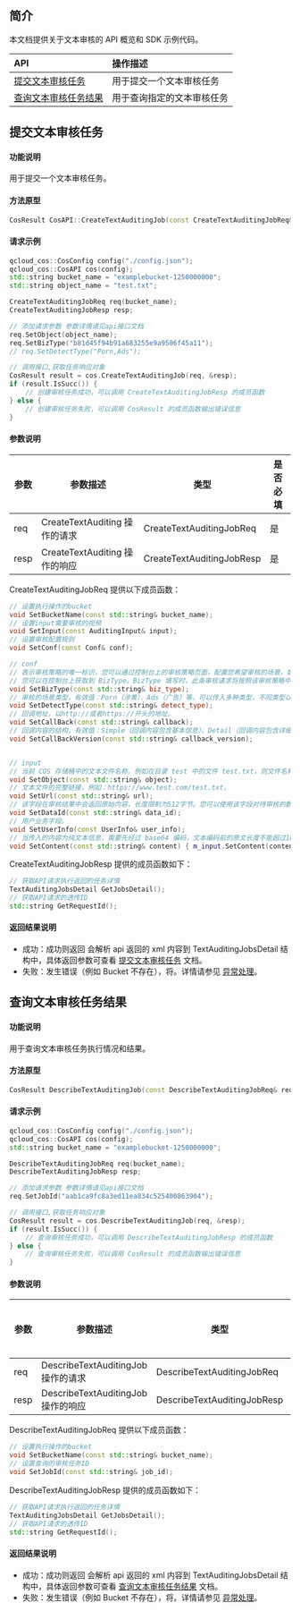 ## 简介

本文档提供关于文本审核的 API 概览和 SDK 示例代码。

| API                                                          | 操作描述                   |
| :----------------------------------------------------------- | :------------------------- |
|  [提交文本审核任务](https://cloud.tencent.com/document/product/460/56285)   | 用于提交一个文本审核任务   |
|  [查询文本审核任务结果](https://cloud.tencent.com/document/product/460/56284) | 用于查询指定的文本审核任务 |


## 提交文本审核任务

#### 功能说明

用于提交一个文本审核任务。

#### 方法原型

```cpp
CosResult CosAPI::CreateTextAuditingJob(const CreateTextAuditingJobReq& req, CreateTextAuditingJobResp* resp);
```

#### 请求示例

```cpp
qcloud_cos::CosConfig config("./config.json");
qcloud_cos::CosAPI cos(config);
std::string bucket_name = "examplebucket-1250000000";
std::string object_name = "test.txt";

CreateTextAuditingJobReq req(bucket_name);
CreateTextAuditingJobResp resp;

// 添加请求参数 参数详情请见api接口文档
req.SetObject(object_name);
req.SetBizType("b81d45f94b91a683255e9a9506f45a11");
// req.SetDetectType("Porn,Ads");

// 调用接口,获取任务响应对象
CosResult result = cos.CreateTextAuditingJob(req, &resp);
if (result.IsSucc()) {
	// 创建审核任务成功，可以调用 CreateTextAuditingJobResp 的成员函数
} else {
	// 创建审核任务失败，可以调用 CosResult 的成员函数输出错误信息
}
```


#### 参数说明

| 参数 | 参数描述           | 类型              | 是否必填 |
| ---- | ------------------ | ----------------- | -------- |
| req  | CreateTextAuditing 操作的请求 | CreateTextAuditingJobReq | 是       |
| resp | CreateTextAuditing 操作的响应 | CreateTextAuditingJobResp | 是       |

CreateTextAuditingJobReq 提供以下成员函数：

```cpp
// 设置执行操作的bucket
void SetBucketName(const std::string& bucket_name);
// 设置input需要审核的视频
void SetInput(const AuditingInput& input);
// 设置审核配置规则
void SetConf(const Conf& conf);

// conf
// 表示审核策略的唯一标识，您可以通过控制台上的审核策略页面，配置您希望审核的场景，如涉黄、广告、违法违规等，配置指引： 设置公共审核策略。
// 您可以在控制台上获取到 BizType。BizType 填写时，此条审核请求将按照该审核策略中配置的场景进行审核。
void SetBizType(const std::string& biz_type);
// 审核的场景类型，有效值：Porn（涉黄）、Ads（广告）等，可以传入多种类型，不同类型以逗号分隔，例如：Porn,Ads。如您有更多场景的审核需要，请使用 BizType 参数。
void SetDetectType(const std::string& detect_type);
// 回调地址，以http://或者https://开头的地址。
void SetCallBack(const std::string& callback);
// 回调内容的结构，有效值：Simple（回调内容包含基本信息）、Detail（回调内容包含详细信息）。默认为 Simple。
void SetCallBackVersion(const std::string& callback_version);


// input
// 当前 COS 存储桶中的文本文件名称，例如在目录 test 中的文件 test.txt，则文件名称为 test/test.txt，文本文件仅支持 UTF8 编码和 GBK 编码的内容，且文件大小不得超过1MB。
void SetObject(const std::string& object);
// 文本文件的完整链接，例如：https://www.test.com/test.txt。
void SetUrl(const std::string& url);
// 该字段在审核结果中会返回原始内容，长度限制为512字节。您可以使用该字段对待审核的数据进行唯一业务标识。
void SetDataId(const std::string& data_id);
// 用户业务字段。
void SetUserInfo(const UserInfo& user_info);
// 当传入的内容为纯文本信息，需要先经过 base64 编码，文本编码前的原文长度不能超过10000个 UTF8 编码字符。若超出长度限制，接口将会报错。
void SetContent(const std::string& content) { m_input.SetContent(content); }

```

CreateTextAuditingJobResp 提供的成员函数如下：

```cpp
// 获取API请求执行返回的任务详情
TextAuditingJobsDetail GetJobsDetail();
// 获取API请求的透传ID
std::string GetRequestId();

```

#### 返回结果说明

- 成功：成功则返回 会解析 api 返回的 xml 内容到 TextAuditingJobsDetail 结构中，具体返回参数可查看 [提交文本审核任务](https://cloud.tencent.com/document/product/460/56285) 文档。
- 失败：发生错误（例如 Bucket 不存在），将。详情请参见 [异常处理](https://cloud.tencent.com/document/product/436/35164)。


## 查询文本审核任务结果

#### 功能说明

用于查询文本审核任务执行情况和结果。

#### 方法原型

```cpp
CosResult DescribeTextAuditingJob(const DescribeTextAuditingJobReq& req, DescribeTextAuditingJobResp* resp);
```

#### 请求示例

```cpp
qcloud_cos::CosConfig config("./config.json");
qcloud_cos::CosAPI cos(config);
std::string bucket_name = "examplebucket-1250000000";

DescribeTextAuditingJobReq req(bucket_name);
DescribeTextAuditingJobResp resp;

// 添加请求参数 参数详情请见api接口文档
req.SetJobId("aab1ca9fc8a3ed11ea834c525400863904");

// 调用接口,获取任务响应对象
CosResult result = cos.DescribeTextAuditingJob(req, &resp);
if (result.IsSucc()) {
	// 查询审核任务成功，可以调用 DescribeTextAuditingJobResp 的成员函数
} else {
	// 查询审核任务失败，可以调用 CosResult 的成员函数输出错误信息
}
```

#### 参数说明

| 参数 | 参数描述           | 类型              | 是否必填 |
| ---- | ------------------ | ----------------- | -------- |
| req  | DescribeTextAuditingJob 操作的请求 | DescribeTextAuditingJobReq | 是       |
| resp | DescribeTextAuditingJob 操作的响应 | DescribeTextAuditingJobResp | 是       |

DescribeTextAuditingJobReq 提供以下成员函数：

```cpp
// 设置执行操作的bucket
void SetBucketName(const std::string& bucket_name);
// 设置查询的审核任务ID
void SetJobId(const std::string& job_id);
```

DescribeTextAuditingJobResp 提供的成员函数如下：

```cpp
// 获取API请求执行返回的任务详情
TextAuditingJobsDetail GetJobsDetail();
// 获取API请求的透传ID
std::string GetRequestId();

```

#### 返回结果说明

- 成功：成功则返回 会解析 api 返回的 xml 内容到 TextAuditingJobsDetail 结构中，具体返回参数可查看 [查询文本审核任务结果](https://cloud.tencent.com/document/product/460/56284) 文档。
- 失败：发生错误（例如 Bucket 不存在），将。详情请参见 [异常处理](https://cloud.tencent.com/document/product/436/35218)。
